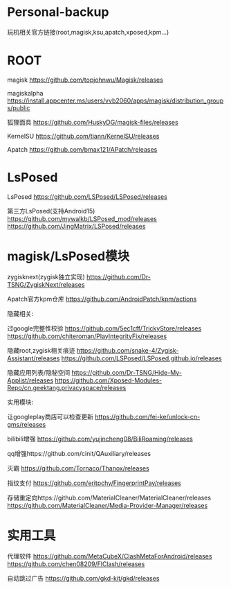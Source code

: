 # Personal-backup
玩机相关官方链接(root,magisk,ksu,apatch,xposed,kpm...)
# ROOT
magisk
https://github.com/topjohnwu/Magisk/releases

magiskalpha
https://install.appcenter.ms/users/vvb2060/apps/magisk/distribution_groups/public

狐狸面具
https://github.com/HuskyDG/magisk-files/releases

KernelSU
https://github.com/tiann/KernelSU/releases

Apatch
https://github.com/bmax121/APatch/releases
# LsPosed
LsPosed
https://github.com/LSPosed/LSPosed/releases

第三方LsPosed(支持Android15)
https://github.com/mywalkb/LSPosed_mod/releases
https://github.com/JingMatrix/LSPosed/releases
# magisk/LsPosed模块
zygisknext(zygisk独立实现)
https://github.com/Dr-TSNG/ZygiskNext/releases

Apatch官方kpm仓库
https://github.com/AndroidPatch/kpm/actions

隐藏相关:

过google完整性校验
https://github.com/5ec1cff/TrickyStore/releases
https://github.com/chiteroman/PlayIntegrityFix/releases

隐藏root,zygisk相关痕迹
https://github.com/snake-4/Zygisk-Assistant/releases
https://github.com/LSPosed/LSPosed.github.io/releases

隐藏应用列表/隐秘空间
https://github.com/Dr-TSNG/Hide-My-Applist/releases
https://github.com/Xposed-Modules-Repo/cn.geektang.privacyspace/releases

实用模块:

让googleplay商店可以检查更新
https://github.com/fei-ke/unlock-cn-gms/releases

bilibili增强
https://github.com/yujincheng08/BiliRoaming/releases

qq增强https://github.com/cinit/QAuxiliary/releases

灭霸
https://github.com/Tornaco/Thanox/releases

指纹支付
https://github.com/eritpchy/FingerprintPay/releases

存储重定向https://github.com/MaterialCleaner/MaterialCleaner/releases
https://github.com/MaterialCleaner/Media-Provider-Manager/releases

# 实用工具
代理软件
https://github.com/MetaCubeX/ClashMetaForAndroid/releases
https://github.com/chen08209/FlClash/releases

自动跳过广告
https://github.com/gkd-kit/gkd/releases
